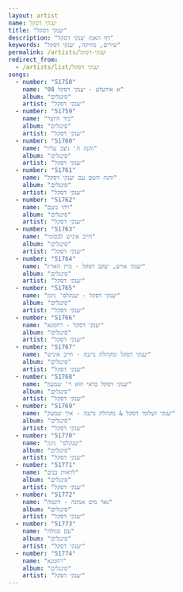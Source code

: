 ```yaml
---
layout: artist
name: יענקי דסקל
title: "יענקי דסקל"
description: "דף האמן יענקי דסקל"
keywords: "שירים, מוזיקה, יענקי דסקל"
permalink: /artists/יענקי-דסקל
redirect_from:
  - /artists/list/יענקי דסקל
songs:
  - number: "51758"
    name: "08 א אידעלע - יענקי דסקל"
    album: "סינגלים"
    artist: "יענקי דסקל"
  - number: "51759"
    name: "ביד היוצר"
    album: "סינגלים"
    artist: "יענקי דסקל"
  - number: "51760"
    name: "והנה ה' ניצב עליו"
    album: "סינגלים"
    artist: "יענקי דסקל"
  - number: "51761"
    name: "והנה השם עם יענקי דסקל"
    album: "סינגלים"
    artist: "יענקי דסקל"
  - number: "51762"
    name: "ויהי נועם"
    album: "סינגלים"
    artist: "יענקי דסקל"
  - number: "51763"
    name: "חייב איניש לבסומי"
    album: "סינגלים"
    artist: "יענקי דסקל"
  - number: "51764"
    name: "יענקי אויש, יעקב דסקל - מיין הארץ"
    album: "סינגלים"
    artist: "יענקי דסקל"
  - number: "51765"
    name: "יענקי דסקל - יענקלס' ניגון"
    album: "סינגלים"
    artist: "יענקי דסקל"
  - number: "51766"
    name: "יענקי דסקל - רחמנא"
    album: "סינגלים"
    artist: "יענקי דסקל"
  - number: "51767"
    name: "יענקי דסקל ומקהלת נרננה - חייב איניש"
    album: "סינגלים"
    artist: "יענקי דסקל"
  - number: "51768"
    name: "יענקי דסקל כדאי הוא ר' שמעון"
    album: "סינגלים"
    artist: "יענקי דסקל"
  - number: "51769"
    name: "יענקי ושלומי דסקל & מקהלת נרננה - איך שמעק"
    album: "סינגלים"
    artist: "יענקי דסקל"
  - number: "51770"
    name: "יענקלס' ניגון"
    album: "סינגלים"
    artist: "יענקי דסקל"
  - number: "51771"
    name: "לראות בנים"
    album: "סינגלים"
    artist: "יענקי דסקל"
  - number: "51772"
    name: "נאר מיט אמונה - דוגמה"
    album: "סינגלים"
    artist: "יענקי דסקל"
  - number: "51773"
    name: "עם סגולה"
    album: "סינגלים"
    artist: "יענקי דסקל"
  - number: "51774"
    name: "רחמנא"
    album: "סינגלים"
    artist: "יענקי דסקל"
---
```

